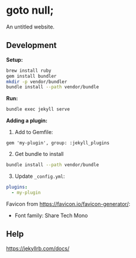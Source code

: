 # goto null;

An untitled website.

## Development

**Setup:**

```sh
brew install ruby
gem install bundler
mkdir -p vendor/bundler
bundle install --path vendor/bundle
```

**Run:**

```sh
bundle exec jekyll serve
```

**Adding a plugin:**

1. Add to Gemfile:

```
gem 'my-plugin', group: :jekyll_plugins
```

2. Get bundle to install

```sh
bundle install --path vendor/bundle
```

3. Update `_config.yml`:

```yml
plugins:
  - my-plugin
```

Favicon from https://favicon.io/favicon-generator/:

* Font family: Share Tech Mono

## Help

https://jekyllrb.com/docs/
